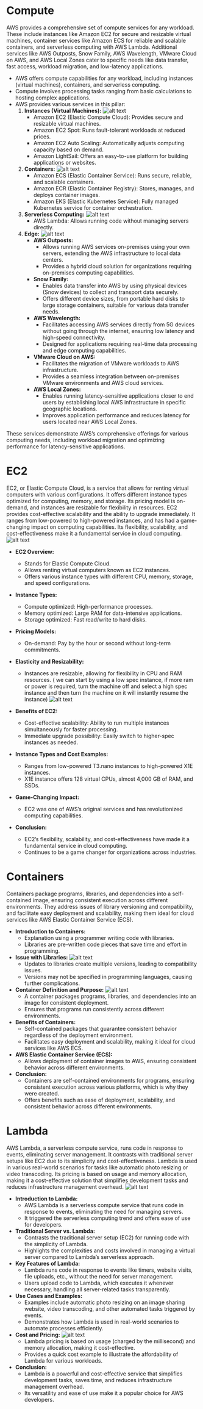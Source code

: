 # Compute

AWS provides a comprehensive set of compute services for any
workload. These include instances like Amazon EC2 for secure and
resizable virtual machines, container services like Amazon ECS for
reliable and scalable containers, and serverless computing with AWS
Lambda. Additional services like AWS Outposts, Snow Family, AWS
Wavelength, VMware Cloud on AWS, and AWS Local Zones cater to specific
needs like data transfer, fast access, workload migration, and
low-latency applications.

- AWS offers compute capabilities for any workload, including
instances (virtual machines), containers, and serverless computing.
- Compute involves processing tasks ranging from basic calculations to
hosting complex applications.
- AWS provides various services in this pillar:
    1. **Instances (Virtual Machines):**
        ![alt text](Images/4.1.png)
        - Amazon EC2 (Elastic Compute Cloud): Provides secure and resizable
        virtual machines.
        - Amazon EC2 Spot: Runs fault-tolerant workloads at reduced
        prices.
        - Amazon EC2 Auto Scaling: Automatically adjusts computing capacity
        based on demand.
        - Amazon LightSail: Offers an easy-to-use platform for building
        applications or websites.
    2. **Containers:**
        ![alt text](Images/4.2.png)
        - Amazon ECS (Elastic Container Service): Runs secure, reliable, and
        scalable containers.
        - Amazon ECR (Elastic Container Registry): Stores, manages, and
        deploys container images.
        - Amazon EKS (Elastic Kubernetes Service): Fully managed Kubernetes
        service for container orchestration.
    3. **Serverless Computing:**
        ![alt text](Images/4.3.png)
        - AWS Lambda: Allows running code without managing servers
        directly.
    4. **Edge:**
       ![alt text](Images/4.4.png) 
        - **AWS Outposts:**
            - Allows running AWS services on-premises using your own servers,
            extending the AWS infrastructure to local data centers.
            - Provides a hybrid cloud solution for organizations requiring
            on-premises computing capabilities.
        - **Snow Family:**
            - Enables data transfer into AWS by using physical devices (Snow
            devices) to collect and transport data securely.
            - Offers different device sizes, from portable hard disks to large
            storage containers, suitable for various data transfer needs.
        - **AWS Wavelength:**
            - Facilitates accessing AWS services directly from 5G devices without
            going through the internet, ensuring low latency and high-speed
            connectivity.
            - Designed for applications requiring real-time data processing and
            edge computing capabilities.
        - **VMware Cloud on AWS:**
            - Facilitates the migration of VMware workloads to AWS
            infrastructure.
            - Provides a seamless integration between on-premises VMware
            environments and AWS cloud services.
        - **AWS Local Zones:**
            - Enables running latency-sensitive applications closer to end users
            by establishing local AWS infrastructure in specific geographic
            locations.
            - Improves application performance and reduces latency for users
            located near AWS Local Zones.

These services demonstrate AWS’s comprehensive offerings for various
computing needs, including workload migration and optimizing performance
for latency-sensitive applications.

# EC2

EC2, or Elastic Compute Cloud, is a service that allows for renting
virtual computers with various configurations. It offers different
instance types optimized for computing, memory, and storage. Its pricing
model is on-demand, and instances are resizable for flexibility in
resources. EC2 provides cost-effective scalability and the ability to
upgrade immediately. It ranges from low-powered to high-powered
instances, and has had a game-changing impact on computing capabilities.
Its flexibility, scalability, and cost-effectiveness make it a
fundamental service in cloud computing.
![alt text](Images/4.5.png)

- **EC2 Overview:**
    - Stands for Elastic Compute Cloud.
    - Allows renting virtual computers known as EC2 instances.
    - Offers various instance types with different CPU, memory, storage,
    and speed configurations.
- **Instance Types:**
    - Compute optimized: High-performance processes.
    - Memory optimized: Large RAM for data-intensive applications.
    - Storage optimized: Fast read/write to hard disks.
- **Pricing Models:**
    - On-demand: Pay by the hour or second without long-term
    commitments.
- **Elasticity and Resizability:**
    - Instances are resizable, allowing for flexibility in CPU and RAM
    resources. ( we can start by using a low spec instance, if more ram or
    power is required, turn the machine off and select a high spec instance
    and then turn the machine on it will instantly resume the instance)
    ![alt text](Images/4.6.png)
        
- **Benefits of EC2:**
    - Cost-effective scalability: Ability to run multiple instances
    simultaneously for faster processing.
    - Immediate upgrade possibility: Easily switch to higher-spec
    instances as needed.
- **Instance Types and Cost Examples:**
    - Ranges from low-powered T3.nano instances to high-powered X1E
    instances.
    - X1E instance offers 128 virtual CPUs, almost 4,000 GB of RAM, and
    SSDs.
- **Game-Changing Impact:**
    - EC2 was one of AWS’s original services and has revolutionized
    computing capabilities.
- **Conclusion:**
    - EC2’s flexibility, scalability, and cost-effectiveness have made it
    a fundamental service in cloud computing.
    - Continues to be a game changer for organizations across
    industries.

# Containers

Containers package programs, libraries, and dependencies into a
self-contained image, ensuring consistent execution across different
environments. They address issues of library versioning and
compatibility, and facilitate easy deployment and scalability, making
them ideal for cloud services like AWS Elastic Container Service
(ECS).

- **Introduction to Containers:**
    - Explanation using a programmer writing code with libraries.
    - Libraries are pre-written code pieces that save time and effort in
    programming.
- **Issue with Libraries:**
    ![alt text](Images/4.7.png)
    - Updates to libraries create multiple versions, leading to
    compatibility issues.
    - Versions may not be specified in programming languages, causing
    further complications.
- **Container Definition and Purpose:**
    ![alt text](Images/4.8.png)
    - A container packages programs, libraries, and dependencies into an
    image for consistent deployment.
    - Ensures that programs run consistently across different
    environments.
- **Benefits of Containers:**
    - Self-contained packages that guarantee consistent behavior
    regardless of the deployment environment.
    - Facilitates easy deployment and scalability, making it ideal for
    cloud services like AWS ECS.
- **AWS Elastic Container Service (ECS):**
    - Allows deployment of container images to AWS, ensuring consistent
    behavior across different environments.
- **Conclusion:**
    - Containers are self-contained environments for programs, ensuring
    consistent execution across various platforms, which is why they were
    created.
    - Offers benefits such as ease of deployment, scalability, and
    consistent behavior across different environments.

# Lambda

AWS Lambda, a serverless compute service, runs code in response to
events, eliminating server management. It contrasts with traditional
server setups like EC2 due to its simplicity and cost-effectiveness.
Lambda is used in various real-world scenarios for tasks like automatic
photo resizing or video transcoding. Its pricing is based on usage and
memory allocation, making it a cost-effective solution that simplifies
development tasks and reduces infrastructure management overhead.
![alt text](Images/4.9.png)

- **Introduction to Lambda:**
    - AWS Lambda is a serverless compute service that runs code in
    response to events, eliminating the need for managing servers.
    - It triggered the serverless computing trend and offers ease of use
    for developers.
- **Traditional Server vs. Lambda:**
    - Contrasts the traditional server setup (EC2) for running code with
    the simplicity of Lambda.
    - Highlights the complexities and costs involved in managing a virtual
    server compared to Lambda’s serverless approach.
- **Key Features of Lambda:**
    - Lambda runs code in response to events like timers, website visits,
    file uploads, etc., without the need for server management.
    - Users upload code to Lambda, which executes it whenever necessary,
    handling all server-related tasks transparently.
- **Use Cases and Examples:**
    - Examples include automatic photo resizing on an image sharing
    website, video transcoding, and other automated tasks triggered by
    events.
    - Demonstrates how Lambda is used in real-world scenarios to automate
    processes efficiently.
- **Cost and Pricing:**
    ![alt text](Images/4.10.png)
    - Lambda pricing is based on usage (charged by the millisecond) and
    memory allocation, making it cost-effective.
    - Provides a quick cost example to illustrate the affordability of
    Lambda for various workloads.
- **Conclusion:**
    - Lambda is a powerful and cost-effective service that simplifies
    development tasks, saves time, and reduces infrastructure management
    overhead.
    - Its versatility and ease of use make it a popular choice for AWS
    developers.